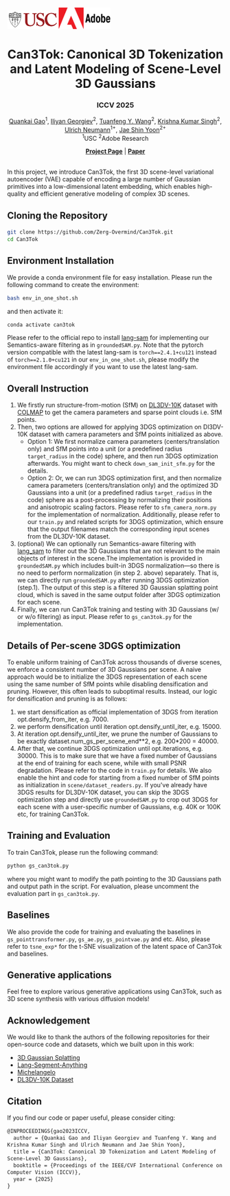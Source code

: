 <img src="image/USC-Logos.png" width=120px /><img src="./image/Adobe-Logos.png" width=120px />

<div align="center">

# Can3Tok: Canonical 3D Tokenization and Latent Modeling of Scene-Level 3D Gaussians

### ICCV 2025

<p align="center">  
    <a href="https://zerg-overmind.github.io/">Quankai Gao</a><sup>1</sup>,
    <a href="https://iliyan.com/">Iliyan Georgiev</a><sup>2</sup>,
    <a href="https://tuanfeng.github.io/">Tuanfeng Y. Wang</a><sup>2</sup>,
    <a href="https://krsingh.cs.ucdavis.edu/">Krishna Kumar Singh</a><sup>2</sup>,
    <a href="https://viterbi.usc.edu/directory/faculty/Neumann/Ulrich">Ulrich Neumann</a><sup>1+</sup>,
    <a href="https://gorokee.github.io/jsyoon/">Jae Shin Yoon</a><sup>2+</sup>
    <br>
    <sup>1</sup>USC <sup>2</sup>Adobe Research
</p>

</div>

<div align="center">
    <a href="https://zerg-overmind.github.io/Can3Tok.github.io/"><strong>Project Page</strong></a> |
    <a href="https://arxiv.org/abs/2508.01464"><strong>Paper</strong></a> 
</div>

<br>

<div align="center">

</div>


In this project, we introduce Can3Tok, the first 3D scene-level variational autoencoder (VAE) capable of encoding a large number of Gaussian primitives into a low-dimensional latent embedding, which enables high-quality and efficient generative modeling of complex 3D scenes.

## Cloning the Repository
```bash
git clone https://github.com/Zerg-Overmind/Can3Tok.git 
cd Can3Tok
```

## Environment Installation
We provide a conda environment file for easy installation. Please run the following command to create the environment:
```bash 
bash env_in_one_shot.sh
```
and then activate it:
```bash
conda activate can3tok
```
Please refer to the official repo to install [lang-sam](https://github.com/luca-medeiros/lang-segment-anything) for implementing our Semantics-aware filtering as in `groundedSAM.py`. Note that the pytorch version compatible with the latest lang-sam is `torch==2.4.1+cu121` instead of `torch==2.1.0+cu121` in our `env_in_one_shot.sh`, please modify the environment file accordingly if you want to use the latest lang-sam.
##

## Overall Instruction
1. We firstly run structure-from-motion (SfM) on [DL3DV-10K](https://github.com/DL3DV-10K/Dataset) dataset with [COLMAP](https://colmap.github.io/) to get the camera parameters and sparse point clouds i.e. SfM points. 
2. Then, two options are allowed for applying 3DGS optimization on Dl3DV-10K dataset with camera parameters and SfM points initialized as above.
   - Option 1: We first normalize camera parameters (centers/translation only) and SfM points into a unit (or a predefined radius `target_radius` in the code) sphere, and then run 3DGS optimization afterwards. You might want to check `down_sam_init_sfm.py`
   for the details.
   - Option 2: Or, we can run 3DGS optimization first, and then normalize camera parameters (centers/translation only) and the optimized 3D Gaussians into a unit (or a predefined radius `target_radius` in the code) sphere as a post-processing by normalizing their positions and anisotropic scaling factors. 
  Please refer to `sfm_camera_norm.py` for the implementation of normalization. Additionally, please refer to our `train.py` and related scripts for 3DGS optimization, which ensure that the output filenames match the corresponding input scenes from the DL3DV-10K dataset.
3. (optional) We can optionally run Semantics-aware filtering with [lang_sam](https://github.com/luca-medeiros/lang-segment-anything) to filter out the 3D Gaussians that are not relevant to the main objects of interest in the scene.The implementation is provided in `groundedSAM.py` which includes built-in 3DGS normalization—so there is no need to perform normalization (in step 2. above) separately. That is, we can directly run `groundedSAM.py` after running 3DGS optimization (step.1). The output of this step is a filtered 3D Gaussian splatting point cloud, which is saved in the same output folder after 3DGS optimization for each scene. 
4. Finally, we can run Can3Tok training and testing with 3D Gaussians (w/ or w/o filtering) as input. Please refer to `gs_can3tok.py` for the implementation.

## Details of Per-scene 3DGS optimization
To enable uniform training of Can3Tok across thousands of diverse scenes, we enforce a consistent number of 3D Gaussians per scene. A naive approach would be to initialize the 3DGS representation of each scene using the same number of SfM points while disabling densification and pruning. However, this often leads to suboptimal results. Instead, our logic for densification and pruning is as follows:
1. we start densification as official implementation of 3DGS from iteration opt.densify_from_iter, e.g. 7000.
2. we perform densification until iteration opt.densify_until_iter, e.g. 15000.
3. At iteration opt.densify_until_iter, we prune the number of Gaussians to be exactly dataset.num_gs_per_scene_end**2, e.g. 200*200 = 40000.
4. After that, we continue 3DGS optimization until opt.iterations, e.g. 30000.
This is to make sure that we have a fixed number of Gaussians at the end of training for each scene, while with small PSNR degradation. Please refer to the code in `train.py` for details. We also enable the hint and code for starting from a fixed number of SfM points as initialization in `scene/dataset_readers.py`.
If you've already have 3DGS results for DL3DV-10K dataset, you can skip the 3DGS optimization step and directly use `groundedSAM.py` to crop out 3DGS for each scene with a user-specific number of Gaussians, e.g. 40K or 100K etc, for training Can3Tok.


## Training and Evaluation
To train Can3Tok, please run the following command:
```bash
python gs_can3tok.py
```
where you might want to modify the path pointing to the 3D Gaussians path and output path in the script. For evaluation, please uncomment the evaluation part in `gs_can3tok.py`. 
##

## Baselines
We also provide the code for training and evaluating the baselines in `gs_pointtransformer.py`, `gs_ae.py`, `gs_pointvae.py` and etc. Also, please refer to `tsne_exp*` for the t-SNE visualization of the latent space of Can3Tok and baselines.  

## Generative applications
Feel free to explore various generative applications using Can3Tok, such as 3D scene synthesis with various diffusion models!

## Acknowledgement
We would like to thank the authors of the following repositories for their open-source code and datasets, which we built upon in this work:
- [3D Gaussian Splatting](https://github.com/graphdeco-inria/gaussian-splatting)
- [Lang-Segment-Anything](https://github.com/luca-medeiros/lang-segment-anything)
- [Michelangelo](https://github.com/NeuralCarver/Michelangelo)
- [DL3DV-10K Dataset](https://dl3dv-10k.github.io/DL3DV-10K/)

## Citation
If you find our code or paper useful, please consider citing:
```
@INPROCEEDINGS{gao2023ICCV,
  author = {Quankai Gao and Iliyan Georgiev and Tuanfeng Y. Wang and Krishna Kumar Singh and Ulrich Neumann and Jae Shin Yoon},
  title = {Can3Tok: Canonical 3D Tokenization and Latent Modeling of Scene-Level 3D Gaussians},
  booktitle = {Proceedings of the IEEE/CVF International Conference on Computer Vision (ICCV)},
  year = {2025}
}
```